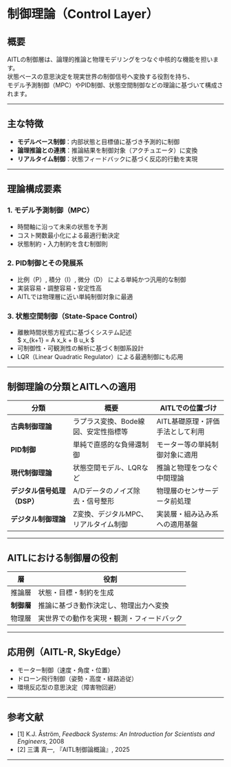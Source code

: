 
# 制御理論（Control Layer）

## 概要

AITLの制御層は、論理的推論と物理モデリングをつなぐ中核的な機能を担います。  
状態ベースの意思決定を現実世界の制御信号へ変換する役割を持ち、  
モデル予測制御（MPC）やPID制御、状態空間制御などの理論に基づいて構成されます。

---

## 主な特徴

- **モデルベース制御**：内部状態と目標値に基づき予測的に制御  
- **論理推論との連携**：推論結果を制御対象（アクチュエータ）に変換  
- **リアルタイム制御**：状態フィードバックに基づく反応的行動を実現  

---

## 理論構成要素

### 1. モデル予測制御（MPC）

- 時間軸に沿って未来の状態を予測  
- コスト関数最小化による最適行動決定  
- 状態制約・入力制約を含む制御則  

### 2. PID制御とその発展系

- 比例（P）, 積分（I）, 微分（D） による単純かつ汎用的な制御  
- 実装容易・調整容易・安定性高  
- AITLでは物理層に近い単純制御対象に最適  

### 3. 状態空間制御（State-Space Control）

- 離散時間状態方程式に基づくシステム記述  
  \$
   x_{k+1} = A x_k + B u_k
  \$
- 可制御性・可観測性の解析に基づく制御系設計  
- LQR（Linear Quadratic Regulator）による最適制御にも応用  

---

## 制御理論の分類とAITLへの適用

| 分類 | 概要 | AITLでの位置づけ |
|------|------|------------------|
| **古典制御理論** | ラプラス変換、Bode線図、安定性指標等 | AITL基礎原理・評価手法として利用 |
| **PID制御** | 単純で直感的な負帰還制御 | モーター等の単純制御対象に適用 |
| **現代制御理論** | 状態空間モデル、LQRなど | 推論と物理をつなぐ中間理論 |
| **デジタル信号処理（DSP）** | A/Dデータのノイズ除去・信号整形 | 物理層のセンサーデータ前処理 |
| **デジタル制御理論** | Z変換、デジタルMPC、リアルタイム制御 | 実装層・組み込み系への適用基盤 |

---

## AITLにおける制御層の役割

| 層 | 役割 |
|----|------|
| 推論層 | 状態・目標・制約を生成 |
| **制御層** | 推論に基づき動作決定し、物理出力へ変換 |
| 物理層 | 実世界での動作を実現・観測・フィードバック |

---

## 応用例（AITL-R, SkyEdge）

- モーター制御（速度・角度・位置）  
- ドローン飛行制御（姿勢・高度・経路追従）  
- 環境反応型の意思決定（障害物回避）

---

## 参考文献

- [1] K.J. Åström, *Feedback Systems: An Introduction for Scientists and Engineers*, 2008  
- [2] 三溝 真一, 『AITL制御論概論』, 2025  

---

